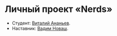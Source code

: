 # Личный проект «Nerds»

* Студент: [Виталий Ананьев](https://github.com/Vittab3/Nerds).
* Наставник: [Вадим Новаш](https://htmlacademy.ru/profile/stakeout).